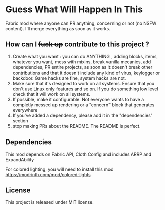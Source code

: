 
# Guess What Will Happen In This

Fabric mod where anyone can PR anything, concerning or not (no NSFW content). I'll merge everything as soon as it works.

## How can I ~~fuck up~~ contribute to this project ?

1) Create what you want : you can do ANYTHING , adding blocks, items, whatever you want, mess with mixins, break vanilla mecanics, add dependencies, PR entire projects, as soon as it doesn't break other contributions and that it doesn't include any kind of virus, keylogger or backdoor. Game hacks are fine, system hacks are not.
2) Make sure that it's designed to work on all systems. Ensure that you don't use Linux only features and so on. If you do something low level check that it will work on all systems. 
3) If possible, make it configurable. Not everyone wants to have a completly messed up rendering or a "concern" block that generates everywhere
4) If you've added a dependency, please add it in the "dependencies" section
5) stop making PRs about the README. The README is perfect.

## Dependencies

This mod depends on Fabric API, Cloth Config and includes ARRP and ExpandAbility

For colored lighting, you will need to install this mod https://modrinth.com/mod/colored-lights

## License

This project is released under MIT license.
